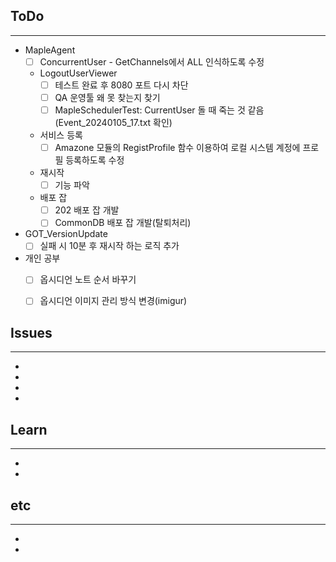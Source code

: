 ## ToDo
---
- MapleAgent
	- [ ] ConcurrentUser - GetChannels에서 ALL 인식하도록 수정
	- LogoutUserViewer
		- [ ] 테스트 완료 후 8080 포트 다시 차단
		- [ ] QA 운영툴 왜 못 찾는지 찾기
		- [ ] MapleSchedulerTest: CurrentUser 돌 때 죽는 것 같음(Event_20240105_17.txt 확인)
	- 서비스 등록
		- [ ] Amazone 모듈의 RegistProfile 함수 이용하여 로컬 시스템 계정에 프로필 등록하도록 수정
	- 재시작
		- [ ] 기능 파악
	- 배포 잡
		- [ ] 202 배포 잡 개발
		- [ ] CommonDB 배포 잡 개발(탈퇴처리)
- GOT_VersionUpdate
	- [ ] 실패 시 10분 후 재시작 하는 로직 추가
- 개인 공부
	- [ ] 옵시디언 노트 순서 바꾸기
	- [ ] 옵시디언 이미지 관리 방식 변경(imigur)


## Issues
---
- 
- 
- 
- 

## Learn
---
- 
- 


## etc
---
- 
- 
